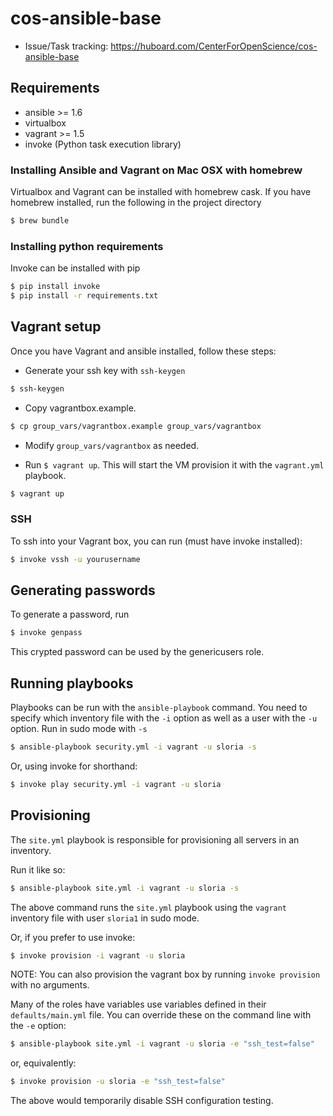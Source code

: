# cos-ansible-base

- Issue/Task tracking: https://huboard.com/CenterForOpenScience/cos-ansible-base

## Requirements 

- ansible >= 1.6
- virtualbox
- vagrant >= 1.5
- invoke (Python task execution library)

### Installing Ansible and Vagrant on Mac OSX with homebrew

Virtualbox and Vagrant can be installed with homebrew cask. If you have homebrew installed, run the following in the project directory

```sh
$ brew bundle
```

### Installing python requirements

Invoke can be installed with pip

```sh
$ pip install invoke
$ pip install -r requirements.txt
```

## Vagrant setup

Once you have Vagrant and ansible installed, follow these steps:

- Generate your ssh key with `ssh-keygen`

```bash
$ ssh-keygen
```

- Copy vagrantbox.example.

```bash
$ cp group_vars/vagrantbox.example group_vars/vagrantbox
```

- Modify `group_vars/vagrantbox` as needed.


- Run `$ vagrant up`. This will start the VM provision it with the `vagrant.yml` playbook.

```bash
$ vagrant up
```

### SSH

To ssh into your Vagrant box, you can run (must have invoke installed):

```bash
$ invoke vssh -u yourusername
```

## Generating passwords

To generate a password, run 

```bash
$ invoke genpass
```

This crypted password can be used by the genericusers role.

## Running playbooks

Playbooks can be run with the `ansible-playbook` command. You need to specify which inventory file with the `-i` option as well as a user with the `-u` option. Run in sudo mode with `-s`

```bash
$ ansible-playbook security.yml -i vagrant -u sloria -s
```

Or, using invoke for shorthand:

```bash
$ invoke play security.yml -i vagrant -u sloria
```

## Provisioning 

The `site.yml` playbook is responsible for provisioning all servers in an inventory.

Run it like so:

```bash
$ ansible-playbook site.yml -i vagrant -u sloria -s
```

The above command runs the `site.yml` playbook using the `vagrant` inventory file with user `sloria1` in sudo mode.

Or, if you prefer to use invoke:

```bash
$ invoke provision -i vagrant -u sloria
```

NOTE: You can also provision the vagrant box by running `invoke provision` with no arguments.

Many of the roles have variables use variables defined in their `defaults/main.yml` file. You can override these on the command line with the `-e` option:

```bash
$ ansible-playbook site.yml -i vagrant -u sloria -e "ssh_test=false"
```

or, equivalently:

```bash
$ invoke provision -u sloria -e "ssh_test=false"
```

The above would temporarily disable SSH configuration testing.




